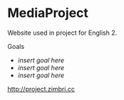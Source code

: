 # MediaProject

Website used in project for English 2.
<br>

Goals
  - *insert goal here*
  - *insert goal here*
  - *insert goal here*

http://project.zimbri.cc
